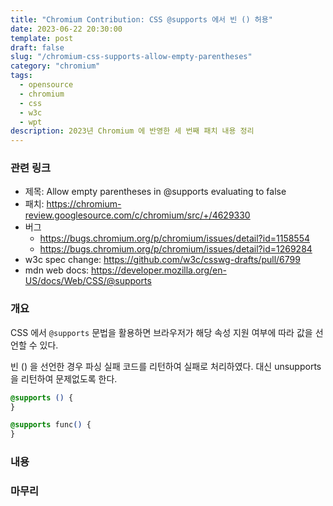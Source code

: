 ```yaml
---
title: "Chromium Contribution: CSS @supports 에서 빈 () 허용"
date: 2023-06-22 20:30:00
template: post
draft: false
slug: "/chromium-css-supports-allow-empty-parentheses"
category: "chromium"
tags:
  - opensource
  - chromium
  - css
  - w3c
  - wpt
description: 2023년 Chromium 에 반영한 세 번째 패치 내용 정리
---
```


### 관련 링크

- 제목: Allow empty parentheses in @supports evaluating to false
- 패치: https://chromium-review.googlesource.com/c/chromium/src/+/4629330
- 버그
  - https://bugs.chromium.org/p/chromium/issues/detail?id=1158554
  - https://bugs.chromium.org/p/chromium/issues/detail?id=1269284
- w3c spec change: https://github.com/w3c/csswg-drafts/pull/6799
- mdn web docs: https://developer.mozilla.org/en-US/docs/Web/CSS/@supports

### 개요

CSS 에서 `@supports` 문법을 활용하면 브라우저가 해당 속성 지원 여부에 따라 값을 선언할 수 있다.

빈 () 을 선언한 경우 파싱 실패 코드를 리턴하여 실패로 처리하였다. 대신 unsupports 을 리턴하여 문제없도록 한다.

```css
@supports () {
}

@supports func() {
}
```

### 내용

### 마무리
